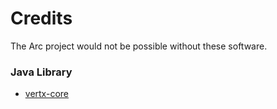 # Credits
The Arc project would not be possible without these software.

### Java Library
- [vertx-core](https://github.com/eclipse-vertx/vert.x)
